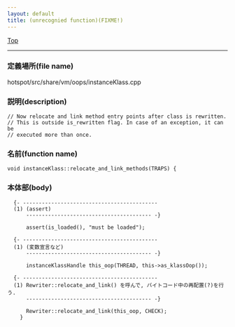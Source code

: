 ```yaml
---
layout: default
title: (unrecognied function)(FIXME!)
---
```

[Top](../index.html)

--- 
### 定義場所(file name)
hotspot/src/share/vm/oops/instanceKlass.cpp
### 説明(description)

```
// Now relocate and link method entry points after class is rewritten.
// This is outside is_rewritten flag. In case of an exception, it can be
// executed more than once.
```

### 名前(function name)
```
void instanceKlass::relocate_and_link_methods(TRAPS) {
```

### 本体部(body)
```
  {- -------------------------------------------
  (1) (assert)
      ---------------------------------------- -}

	  assert(is_loaded(), "must be loaded");

  {- -------------------------------------------
  (1) (変数宣言など)
      ---------------------------------------- -}

	  instanceKlassHandle this_oop(THREAD, this->as_klassOop());

  {- -------------------------------------------
  (1) Rewriter::relocate_and_link() を呼んで, バイトコード中の再配置(?)を行う.
      ---------------------------------------- -}

	  Rewriter::relocate_and_link(this_oop, CHECK);
	}
	
```


